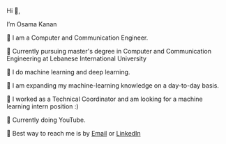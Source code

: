  Hi 👋,
 
I’m Osama Kanan

🔷 I am a Computer and Communication Engineer.

🔷 Currently pursuing  master's degree in Computer and Communication Engineering at Lebanese International University

🔷 I do machine learning and deep learning.

🔷 I am expanding my machine-learning knowledge on a day-to-day basis.

🔷 I worked as a Technical Coordinator and am looking for a machine learning intern position :)

🔷 Currently doing YouTube.

🔷 Best way to reach me is by [Email](osamakanaan593@gmail.com) or [LinkedIn](https://www.linkedin.com/in/osama-kanaan-986351181/overlay/about-this-profile/)

<!---
Osamakanaan/Osamakanaan is a ✨ special ✨ repository because its `README.md` (this file) appears on your GitHub profile.
You can click the Preview link to take a look at your changes.
--->

